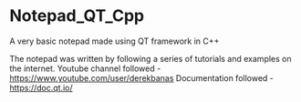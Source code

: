 # Notepad_QT_Cpp
A very basic notepad made using QT framework in C++

The notepad was written by following a series of tutorials and examples on the internet.
Youtube channel followed - https://www.youtube.com/user/derekbanas
Documentation followed - https://doc.qt.io/
